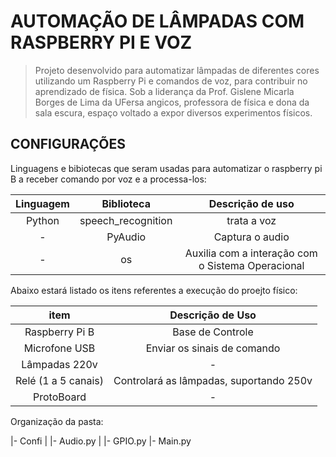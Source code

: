 # AUTOMAÇÃO DE LÂMPADAS COM RASPBERRY PI E VOZ

> Projeto desenvolvido para automatizar lâmpadas de diferentes cores utilizando um Raspberry Pi e comandos de voz, para 
> contribuir no aprendizado de física. Sob a liderança da Prof. Gislene Micarla Borges de Lima da UFersa angicos, professora de
> física e dona da sala escura, espaço voltado a expor diversos experimentos físicos.

## CONFIGURAÇÕES
Linguagens e bibiotecas que seram usadas para automatizar o raspberry pi B a receber comando por voz e a processa-los:

|Linguagem      |Biblioteca         |Descrição de uso                                   |
|:-------------:|:-----------------:|:-------------------------------------------------:|
|Python         |speech_recognition |trata a voz                                        |
|       -       |PyAudio            |Captura o audio                                    | 
|       -       |os                 |Auxilia com a interação com o Sistema Operacional  |

Abaixo estará listado os itens referentes a execução do proejto físico:

|item                   |Descrição de Uso                           |
|:---------------------:|:-----------------------------------------:|
|Raspberry Pi B         |Base de Controle                           |
|Microfone USB          |Enviar os sinais de comando                |
|Lâmpadas 220v          |                  -                        |
|Relé (1 a 5 canais)    |Controlará as lâmpadas, suportando 250v    |
|ProtoBoard             |                  -                        |

Organização da pasta:

|- Confi
|   |- Audio.py
|   |- GPIO.py
|- Main.py

###